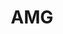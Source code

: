 ---
facebook: https://facebook.com/amgcriticalmaterials
linkedin: https://linkedin.com/company/amg-critical-materials-nv
logohandle: amg-nv
sort: amgnv
title: AMG
twitter: https://x.com/amg_criticalmat
website: https://amg-nv.com/
---